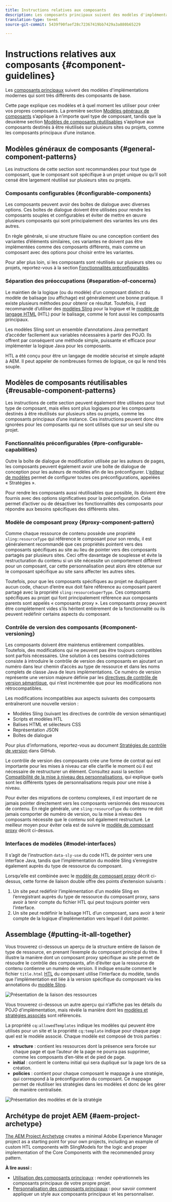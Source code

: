 ```yaml
---
title: Instructions relatives aux composants
description: Les composants principaux suivent des modèles d'implémentations modernes qui sont très différents des composants de base.
translation-type: tm+mt
source-git-commit: 5439f90faef28c72367419bb7429a3a880b65229

---
```



# Instructions relatives aux composants {#component-guidelines}

Les [composants principaux](developing.md) suivent des modèles d&#39;implémentations modernes qui sont très différents des composants de base.

Cette page explique ces modèles et à quel moment les utiliser pour créer vos propres composants. La première section [Modèles généraux de composants](guidelines.md) s’applique à n’importe quel type de composant, tandis que la deuxième section [Modèles de composants réutilisables](guidelines.md) s’applique aux composants destinés à être réutilisés sur plusieurs sites ou projets, comme les composants principaux d’une instance.

## Modèles généraux de composants {#general-component-patterns}

Les instructions de cette section sont recommandées pour tout type de composant, que le composant soit spécifique à un projet unique ou qu’il soit censé être largement réutilisé sur plusieurs sites ou projets.

### Composants configurables {#configurable-components}

Les composants peuvent avoir des boîtes de dialogue avec diverses options. Ces boîtes de dialogue doivent être utilisées pour rendre les composants souples et configurables et éviter de mettre en œuvre plusieurs composants qui sont principalement des variantes les uns des autres.

En règle générale, si une structure filaire ou une conception contient des variantes d’éléments similaires, ces variantes ne doivent pas être implémentées comme des composants différents, mais comme un composant avec des options pour choisir entre les variantes.

Pour aller plus loin, si les composants sont réutilisés sur plusieurs sites ou projets, reportez-vous à la section [Fonctionnalités préconfigurables](#pre-configurable-capabilities).

### Séparation des préoccupations {#separation-of-concerns}

Le maintien de la logique (ou du modèle) d’un composant distinct du modèle de balisage (ou affichage) est généralement une bonne pratique. Il existe plusieurs méthodes pour obtenir ce résultat. Toutefois, il est recommandé d’utiliser des [modèles Sling](https://sling.apache.org/documentation/bundles/models.html) pour la logique et le [modèle de langage HTML](https://docs.adobe.com/content/help/en/experience-manager-htl/using/overview.html) (HTL) pour le balisage, comme le font aussi les composants principaux.

Les modèles Sling sont un ensemble d’annotations Java permettant d’accéder facilement aux variables nécessaires à partir des POJO. Ils offrent par conséquent une méthode simple, puissante et efficace pour implémenter la logique Java pour les composants.

HTL a été conçu pour être un langage de modèle sécurisé et simple adapté à AEM. Il peut appeler de nombreuses formes de logique, ce qui le rend très souple.

## Modèles de composants réutilisables {#reusable-component-patterns}

Les instructions de cette section peuvent également être utilisées pour tout type de composant, mais elles sont plus logiques pour les composants destinés à être réutilisés sur plusieurs sites ou projets, comme les composants principaux d’une instance. Ces instructions peuvent donc être ignorées pour les composants qui ne sont utilisés que sur un seul site ou projet.

### Fonctionnalités préconfigurables {#pre-configurable-capabilities}

Outre la boîte de dialogue de modification utilisée par les auteurs de pages, les composants peuvent également avoir une boîte de dialogue de conception pour les auteurs de modèles afin de les préconfigurer. L’[éditeur de modèles](https://docs.adobe.com/content/help/en/experience-manager-cloud-service/sites/authoring/features/templates.html) permet de configurer toutes ces préconfigurations, appelées « Stratégies ».

Pour rendre les composants aussi réutilisables que possible, ils doivent être fournis avec des options significatives pour la préconfiguration. Cela permet d’activer ou de désactiver les fonctionnalités des composants pour répondre aux besoins spécifiques des différents sites.

### Modèle de composant proxy {#proxy-component-pattern}

Comme chaque ressource de contenu possède une propriété `sling:resourceType` qui référence le composant pour son rendu, il est généralement recommandé que ces propriétés pointent vers des composants spécifiques au site au lieu de pointer vers des composants partagés par plusieurs sites. Ceci offre davantage de souplesse et évite la restructuration du contenu si un site nécessite un comportement différent pour un composant, car cette personnalisation peut alors être obtenue sur le composant spécifique au site sans affecter les autres sites.

Toutefois, pour que les composants spécifiques au projet ne dupliquent aucun code, chacun d’entre eux doit faire référence au composant parent partagé avec la propriété `sling:resourceSuperType`. Ces composants spécifiques au projet qui font principalement référence aux composants parents sont appelés « composants proxy ». Les composants proxy peuvent être complètement vides s’ils héritent entièrement de la fonctionnalité ou ils peuvent redéfinir certains aspects du composant.

### Contrôle de version des composants {#component-versioning}

Les composants doivent être maintenus entièrement compatibles. Toutefois, des modifications qui ne peuvent pas être toujours compatibles sont parfois nécessaires. Une solution à ces besoins contradictoires consiste à introduire le contrôle de version des composants en ajoutant un numéro dans leur chemin d’accès au type de ressource et dans les noms complets de classe Java de leurs implémentations. Ce numéro de version représente une version majeure définie par les [directives de contrôle de version sémantique](https://semver.org/), qui n’est incrémentée que pour les modifications non rétrocompatibles.

Les modifications incompatibles aux aspects suivants des composants entraîneront une nouvelle version :

* Modèles Sling (suivant les directives de contrôle de version sémantique)
* Scripts et modèles HTL
* Balises HTML et sélecteurs CSS
* Représentation JSON
* Boîtes de dialogue

Pour plus d’informations, reportez-vous au document [Stratégies de contrôle de version](https://github.com/adobe/aem-core-wcm-components/wiki/Versioning-Policies) dans GitHub.

Le contrôle de version des composants crée une forme de contrat qui est importante pour les mises à niveau car elle clarifie le moment où il est nécessaire de restructurer un élément. Consultez aussi la section [Compatibilité de la mise à niveau des personnalisations](customizing.md#upgrade-compatibility-of-customizations), qui explique quels sont les différents types de personnalisations requis pour une mise à niveau.

Pour éviter des migrations de contenu complexes, il est important de ne jamais pointer directement vers les composants versionnés des ressources de contenu. En règle générale, une `sling:resourceType` du contenu ne doit jamais comporter de numéro de version, ou la mise à niveau des composants nécessite que le contenu soit également restructuré. Le meilleur moyen pour éviter cela est de suivre le [modèle de composant proxy](#proxy-component-pattern) décrit ci-dessus.

### Interfaces de modèles {#model-interfaces}

Il s’agit de l’instruction `data-sly-use` du code HTL de pointer vers une interface Java, tandis que l’implémentation du modèle Sling s’enregistre également auprès du type de ressource du composant.

Lorsqu’elle est combinée avec le [modèle de composant proxy](#proxy-component-pattern) décrit ci-dessus, cette forme de liaison double offre des points d’extension suivants :

1. Un site peut redéfinir l’implémentation d’un modèle Sling en l’enregistrant auprès du type de ressource du composant proxy, sans avoir à tenir compte du fichier HTL qui peut toujours pointer vers l’interface.
1. Un site peut redéfinir le balisage HTL d’un composant, sans avoir à tenir compte de la logique d’implémentation vers lequel il doit pointer.

## Assemblage {#putting-it-all-together}

Vous trouverez ci-dessous un aperçu de la structure entière de liaison de type de ressource, en prenant l’exemple du composant principal du titre. Il illustre la manière dont un composant proxy spécifique au site permet de résoudre le contrôle des composants, afin d’éviter que la ressource de contenu contienne un numéro de version. Il indique ensuite comment le fichier `title.html` [HTL](https://docs.adobe.com/content/help/en/experience-manager-htl/using/overview.html) du composant utilise l’interface du modèle, tandis que l’implémentation est liée à la version spécifique du composant via les annotations du [modèle Sling](https://sling.apache.org/documentation/bundles/models.html).

![Présentation de la liaison des ressources](assets/chlimage_1-32.png)

Vous trouverez ci-dessous un autre aperçu qui n’affiche pas les détails du POJO d’implémentation, mais révèle la manière dont les [modèles et stratégies associés](https://docs.adobe.com/content/help/en/experience-manager-65/developing/platform/templates/page-templates-editable.html) sont référencés.

La propriété `cq:allowedTemplates` indique les modèles qui peuvent être utilisés pour un site et la propriété `cq:template` indique pour chaque page quel est le modèle associé. Chaque modèle est composé de trois parties :

* **structure** : contient les ressources dont la présence sera forcée sur chaque page et que l’auteur de la page ne pourra pas supprimer, comme les composants d’en-tête et de pied de page.
* **initial** : contient le contenu initial qui sera dupliqué sur la page lors de sa création.
* **policies** : contient pour chaque composant le mappage à une stratégie, qui correspond à la préconfiguration du composant. Ce mappage permet de réutiliser les stratégies dans les modèles et donc de les gérer de manière centralisée.

![Présentation des modèles et de la stratégie](assets/screen_shot_2018-12-07at093102.png)

## Archétype de projet AEM {#aem-project-archetype}

[The AEM Project Archetype](overview.md) creates a minimal Adobe Experience Manager project as a starting point for your own projects, including an example of custom HTL components with SlingModels for the logic and proper implementation of the Core Components with the recommended proxy pattern.

**À lire aussi :**

* [Utilisation des composants principaux](using.md) : rendez opérationnels les composants principaux de votre propre projet.
* [Personnalisation des composants principaux](customizing.md) : pour savoir comment appliquer un style aux composants principaux et les personnaliser.
